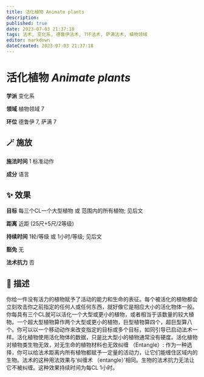 ```yaml
---
title: 活化植物 Animate plants
description: 
published: true
date: 2023-07-03 21:37:18
tags: 法术, 变化系, 德鲁伊法术, 7环法术, 萨满法术, 植物领域
editor: markdown
dateCreated: 2023-07-03 21:37:18
---
```


# **活化植物** *Animate plants*

**学派** 变化系 

**领域** 植物领域 7

**环位** 德鲁伊 7, 萨满 7

## 🪄 施放

**施法时间** 1 标准动作

**成分** 语言

## ✨ 效果 

**目标** 每三个CL一个大型植物 或 范围内的所有植物; 见后文 

**距离** 近距 (25尺+5尺/2等级)  

**持续时间** 1轮/等级 或 1小时/等级; 见后文 

**豁免** 无

**法术抗力** 否

## 📖 描述

你给一件没有活力的植物赋予了活动的能力和生命的表征。每个被活化的植物都会立刻攻击你之前指定的任何人或任何东西，就好像它是相应大小的活化物体一般。你每具有三个CL就可以活化一个大型或更小的植物，或者相当于该数量的较大植物。一个超大型植物算作两个大型或更小的植物，巨型植物算四个，超巨型算八个。你可以以一个移动动作来改变指定的目标或多个目标，如同引导已启动法术一样。活化植物使用活化物体的数据，只是比大型小的植物通常没有硬度。活化植物对植物类生物无效，对无生命的植物材料也无效纠缠 （Entangle）: 作为一种选择，你可以给法术距离内所有植物都赋予一定量的活动力，让它们能缠住区域内的生物。法术的这种用法效果与‘纠缠术 （entangle）’相同。生物的法术抗力无法让它不被纠缠。这种效果持续时间为每CL 1小时。
    